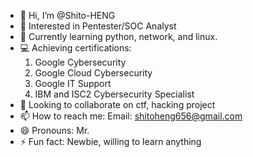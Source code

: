 - 👋 Hi, I’m @Shito-HENG
- 👀 Interested in Pentester/SOC Analyst
- 🌱 Currently learning python, network, and linux.
- 💻 Achieving certifications:
    1. Google Cybersecurity
    2. Google Cloud Cybersecurity
    3. Google IT Support
    4. IBM and ISC2 Cybersecurity Specialist
- 💞️ Looking to collaborate on ctf, hacking project
- 📫 How to reach me: Email: shitoheng656@gmail.com
- 😄 Pronouns: Mr.
- ⚡ Fun fact: Newbie, willing to learn anything

<!---
Shito-HENG/Shito-HENG is a ✨ special ✨ repository because its `README.md` (this file) appears on your GitHub profile.
You can click the Preview link to take a look at your changes.
--->
